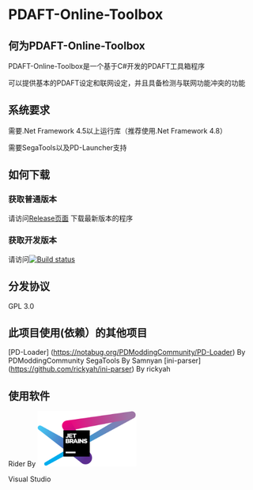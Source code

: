 # PDAFT-Online-Toolbox

## 何为PDAFT-Online-Toolbox

PDAFT-Online-Toolbox是一个基于C#开发的PDAFT工具箱程序

可以提供基本的PDAFT设定和联网设定，并且具备检测与联网功能冲突的功能

## 系统要求
需要.Net Framework 4.5以上运行库（推荐使用.Net Framework 4.8）

需要SegaTools以及PD-Launcher支持

## 如何下载

### 获取普通版本

请访问[Release页面](https://github.com/Magicial-Studio/PDAFT-Online-ToolBox/releases) 下载最新版本的程序

### 获取开发版本

请访问[![Build status](https://ci.appveyor.com/api/projects/status/022foy9dc0jk42eo?svg=true)](https://ci.appveyor.com/project/Raspberry-Monster/pdaft-online-toolbox/build/artifacts)

## 分发协议
GPL 3.0

## 此项目使用(依赖）的其他项目
[PD-Loader] (https://notabug.org/PDModdingCommunity/PD-Loader) By PDModdingCommunity
SegaTools By Samnyan
[ini-parser] (https://github.com/rickyah/ini-parser) By rickyah

## 使用软件

Rider By <a href="https://www.jetbrains.com/?from=PDAFT-Online-ToolBox"><img src="jetbrains-variant-4.svg" alt="JetBrains" width="200"/></a>

Visual Studio
